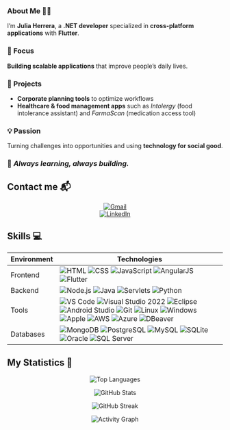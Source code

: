 ### About Me 👨‍💻

I’m **Julia Herrera**, a **.NET developer** specialized in **cross-platform applications** with **Flutter**.  

### 🎯 Focus  
**Building scalable applications** that improve people’s daily lives.  


### 📂 Projects  
- **Corporate planning tools** to optimize workflows  
- **Healthcare & food management apps** such as *Intolergy* (food intolerance assistant) and *FarmaScan* (medication access tool)  


### 💡 Passion  
Turning challenges into opportunities and using **technology for social good**.  

### 🚀 *Always learning, always building.*  


## Contact me 📬
<div align="center">

[![Gmail](https://img.shields.io/badge/-Gmail-D14836?style=for-the-badge&logo=gmail&logoColor=white)](mailto:tuemail@gmail.com)  
[![LinkedIn](https://img.shields.io/badge/-LinkedIn-0A66C2?style=for-the-badge&logo=linkedin&logoColor=white)](https://www.linkedin.com/in/tu-perfil/)

</div>

## Skills 💻

| Environment | Technologies |
| --- | --- |
| Frontend | ![HTML](https://img.shields.io/badge/HTML-5F5F5F?style=for-the-badge&logo=html5) ![CSS](https://img.shields.io/badge/CSS-5F5F5F?style=for-the-badge&logo=css3) ![JavaScript](https://img.shields.io/badge/JavaScript-5F5F5F?style=for-the-badge&logo=javascript) ![AngularJS](https://img.shields.io/badge/AngularJS-5F5F5F?style=for-the-badge&logo=angularjs) ![Flutter](https://img.shields.io/badge/Flutter-5F5F5F?style=for-the-badge&logo=flutter) |
| Backend | ![Node.js](https://img.shields.io/badge/Node.js-5F5F5F?style=for-the-badge&logo=node.js) ![Java](https://img.shields.io/badge/Java-5F5F5F?style=for-the-badge&logo=java) ![Servlets](https://img.shields.io/badge/Servlets-5F5F5F?style=for-the-badge&logo=oracle) ![Python](https://img.shields.io/badge/Python-5F5F5F?style=for-the-badge&logo=python) |
| Tools | ![VS Code](https://img.shields.io/badge/VS%20Code-5F5F5F?style=for-the-badge&logo=visualstudiocode) ![Visual Studio 2022](https://img.shields.io/badge/Visual%20Studio%202022-5F5F5F?style=for-the-badge&logo=visualstudio) ![Eclipse](https://img.shields.io/badge/Eclipse-5F5F5F?style=for-the-badge&logo=eclipseide) ![Android Studio](https://img.shields.io/badge/Android%20Studio-5F5F5F?style=for-the-badge&logo=androidstudio) ![Git](https://img.shields.io/badge/Git-5F5F5F?style=for-the-badge&logo=git) ![Linux](https://img.shields.io/badge/Linux-5F5F5F?style=for-the-badge&logo=linux) ![Windows](https://img.shields.io/badge/Windows-5F5F5F?style=for-the-badge&logo=windows) ![Apple](https://img.shields.io/badge/Macos-5F5F5F?style=for-the-badge&logo=apple) ![AWS](https://img.shields.io/badge/AWS-5F5F5F?style=for-the-badge&logo=amazonaws) ![Azure](https://img.shields.io/badge/Azure-5F5F5F?style=for-the-badge&logo=microsoftazure) ![DBeaver](https://img.shields.io/badge/DBeaver-5F5F5F?style=for-the-badge&logo=dbeaver) |
| Databases | ![MongoDB](https://img.shields.io/badge/MongoDB-5F5F5F?style=for-the-badge&logo=mongodb) ![PostgreSQL](https://img.shields.io/badge/PostgreSQL-5F5F5F?style=for-the-badge&logo=postgresql) ![MySQL](https://img.shields.io/badge/MySQL-5F5F5F?style=for-the-badge&logo=mysql) ![SQLite](https://img.shields.io/badge/SQLite-5F5F5F?style=for-the-badge&logo=sqlite) ![Oracle](https://img.shields.io/badge/Oracle-5F5F5F?style=for-the-badge&logo=oracle) ![SQL Server](https://img.shields.io/badge/SQL%20Server-5F5F5F?style=for-the-badge&logo=microsoft-sql-server) |



## My Statistics 🏅
<div align="center">

![Top Languages](https://github-readme-stats.vercel.app/api/top-langs/?username=juulsdev&layout=compact&theme=react&hide_border=true)  

![GitHub Stats](https://github-readme-stats.vercel.app/api?username=juulsdev&show_icons=true&theme=react&hide_border=true&count_private=true)  

![GitHub Streak](https://github-readme-streak-stats.herokuapp.com/?user=juulsdev&theme=react&hide_border=true)  

![Activity Graph](https://github-readme-activity-graph.vercel.app/graph?username=juulsdev&theme=react-dark&hide_border=true)  


</div>
